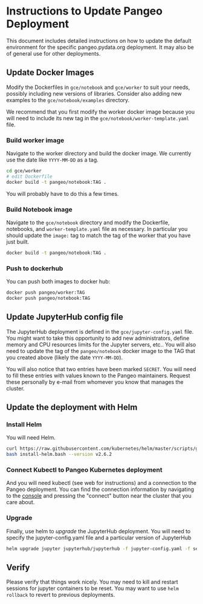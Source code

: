 Instructions to Update Pangeo Deployment
========================================

This document includes detailed instructions on how to update the default
environment for the specific pangeo.pydata.org deployment.  It may also be of
general use for other deployments.


Update Docker Images
--------------------

Modify the Dockerfiles in `gce/notebook` and `gce/worker` to suit your needs,
possibly including new versions of libraries.  Consider also adding new
examples to the `gce/notebook/examples` directory.

We recommend that you first modify the worker docker image because you will
need to include its new tag in the `gce/notebook/worker-template.yaml` file.

### Build worker image

Navigate to the worker directory and build the docker image.  We currently use
the date like `YYYY-MM-DD` as a tag.

```bash
cd gce/worker
# edit Dockerfile
docker build -t pangeo/notebook:TAG .
```

You will probably have to do this a few times.


### Build Notebook image

Navigate to the `gce/notebook` directory and modify the Dockerfile, notebooks,
and `worker-template.yaml` file as necessary.  In particular you should update
the `image:` tag to match the tag of the worker that you have just built.

```bash
docker build -t pangeo/notebook:TAG .
```

### Push to dockerhub

You can push both images to docker hub:

```bash
docker push pangeo/worker:TAG
docker push pangeo/notebook:TAG
```


Update JupyterHub config file
-----------------------------

The JupyterHub deployment is defined in the `gce/jupyter-config.yaml` file.
You might want to take this opportunity to add new administrators, define
memory and CPU resources limits for the Jupyter servers, etc..
You will also need to update the tag of the `pangeo/notebook`
docker image to the TAG that you created above (likely the date `YYYY-MM-DD`).

You will also notice that two entries have been marked `SECRET`.
You will need to fill these entries with values known to the Pangeo
maintainers.  Request these personally by e-mail from whomever you know that
manages the cluster.


Update the deployment with Helm
-------------------------------

### Install Helm

You will need Helm.

```bash
curl https://raw.githubusercontent.com/kubernetes/helm/master/scripts/get > install-helm.bash
bash install-helm.bash --version v2.6.2
```

### Connect Kubectl to Pangeo Kubernetes deployment

And you will need kubectl (see web for instructions) and a connection to the
Pangeo deployment.  You can find the connection information by navigating to
the
[console](https://console.cloud.google.com/kubernetes/list?project=pangeo-181919)
and pressing the "connect" button near the cluster that you care about.


### Upgrade

Finally, use helm to *upgrade* the JupyterHub deployment.  You will need to
specify the jupyter-config.yaml file and a particular version of JupyterHub

```bash
helm upgrade jupyter jupyterhub/jupyterhub -f jupyter-config.yaml -f secret-config.yaml --version=v0.6.0-9701a90
```

Verify
------

Please verify that things work nicely.
You may need to kill and restart sessions for jupyter containers to be reset.
You may want to use `helm rollback` to revert to previous deployments.
